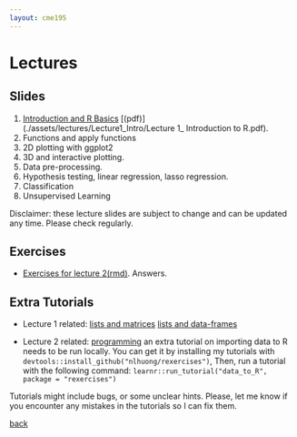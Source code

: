 ```yaml
---
layout: cme195
---
```


# [](#lectures) Lectures

## [](#slides) Slides

1. [Introduction and R Basics](./assets/lectures/Lecture1_Intro/Lecture1_Intro.html)
[(pdf)](./assets/lectures/Lecture1_Intro/Lecture 1_ Introduction to R.pdf).
2. Functions and apply functions
3. 2D plotting with ggplot2
4. 3D and interactive plotting.
5. Data pre-processing.
6. Hypothesis testing, linear regression, lasso regression.
7. Classification
8. Unsupervised Learning

Disclaimer: these lecture slides are subject to change and can be updated
any time. Please check regularly.

## [](#exe) Exercises

* [Exercises for lecture 2](./assets/exercises/Lec2_Exercises.nb.html)[(rmd)](./assets/exercises/Lec2_Exercises.Rmd).
Answers.

## [](#tut) Extra Tutorials

* Lecture 1 related: [lists and matrices](https://cme195.shinyapps.io/vectors_and_matrices/)
[lists and data-frames](https://cme195.shinyapps.io/lists_and_data_frames/)

* Lecture 2 related: [programming](https://cme195.shinyapps.io/programming/)
an extra tutorial on importing data to R needs to be run locally. You can
get it by installing my tutorials with `devtools::install_github("nlhuong/rexercises")`,
Then, run a tutorial with the following command:
`learnr::run_tutorial("data_to_R", package = "rexercises")`


Tutorials might include bugs, or some unclear hints. Please, let me know
if you encounter any mistakes in the tutorials so I can fix them.

[back](./)
